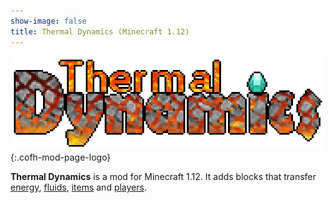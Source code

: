 ```yaml
---
show-image: false
title: Thermal Dynamics (Minecraft 1.12)
---
```


![Thermal Dynamics logo](/assets/images/logos/1.12/thermal-dynamics.png){:.cofh-mod-page-logo}


**Thermal Dynamics** is a mod for Minecraft 1.12. It adds blocks that transfer
[energy](fluxducts/), [fluids](fluiduct/), [items](itemduct/) and
[players](viaduct/).
